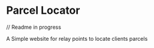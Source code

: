 # Parcel Locator 
// Readme in progress 


A Simple website for relay points to locate clients parcels
